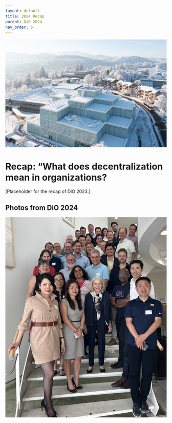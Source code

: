 ```yaml
---
layout: default
title: 2024 Recap
parent: DiO 2024
nav_order: 5
---
```


![DiO 2024](dio_2024_photos/dio_2024_1.jpeg)

# Recap: “What does decentralization mean in organizations? 

[Placeholder for the recap of DiO 2023.]

## Photos from DiO 2024

![DiO 2024](dio_2024_photos/dio_2024_group.jpg)

